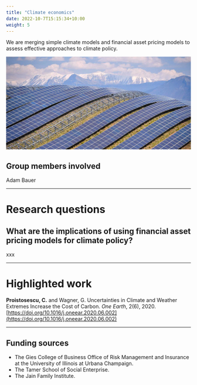 ```yaml
---
title: "Climate economics"
date: 2022-10-7T15:15:34+10:00
weight: 5
---
```


We are merging simple climate models and financial asset pricing models to assess effective approaches to climate policy.

![Solar Panels](/images/climate-econ-header.jpg)

## Group members involved
Adam Bauer

---

# Research questions

## What are the implications of using financial asset pricing models for climate policy?

xxx

---

# Highlighted work

**Proistosescu, C.** and Wagner, G. Uncertainties in Climate and Weather Extremes Increase the Cost of Carbon. _One Earth_, 2(6), 2020. [https://doi.org/10.1016/j.oneear.2020.06.002](https://doi.org/10.1016/j.oneear.2020.06.002)

---

## Funding sources
- The Gies College of Business Office of Risk Management and Insurance at the University of Illinois at Urbana Champaign.
- The Tamer School of Social Enterprise.
- The Jain Family Institute. 
